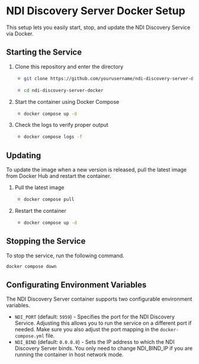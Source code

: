 # NDI Discovery Server Docker Setup
This setup lets you easily start, stop, and update the NDI Discovery Service via Docker.

## Starting the Service
1. Clone this repository and enter the directory
    - ```bash
      git clone https://github.com/yourusername/ndi-discovery-server-docker.git
      ```
    - ```bash
      cd ndi-discovery-server-docker
      ```
2. Start the container using Docker Compose
    - ```bash
      docker compose up -d
      ```
3. Check the logs to verify proper output
    - ```bash
      docker compose logs -f
      ```

## Updating
To update the image when a new version is released, pull the latest image from Docker Hub and restart the container.

1. Pull the latest image
    - ```bash
      docker compose pull
      ```
2. Restart the container
    - ```bash
      docker compose up -d
      ```

## Stopping the Service
To stop the service, run the following command.
```bash
docker compose down
```

## Configurating Environment Variables
The NDI Discovery Server container supports two configurable environment variables.

- `NDI_PORT` (default: `5959`) - Specifies the port for the NDI Discovery Service. Adjusting this allows you to run the service on a different port if needed. Make sure you also adjust the port mapping in the `docker-compose.yml` file.
- `NDI_BIND` (default: `0.0.0.0`) - Sets the IP address to which the NDI Discovery Server binds. You only need to change NDI_BIND_IP if you are running the container in host network mode.

